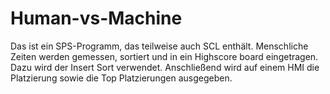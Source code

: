 # Human-vs-Machine

Das ist ein SPS-Programm, das teilweise auch SCL enthält. Menschliche Zeiten werden gemessen, sortiert und in ein Highscore board eingetragen. Dazu wird der Insert Sort 
verwendet. Anschließend wird auf einem HMI die Platzierung sowie die Top Platzierungen ausgegeben.


